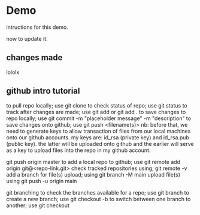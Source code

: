 # Demo

intructions for this demo.

now to update it.

## changes made

lololx


## github intro tutorial

to pull repo locally; use git clone
to check status of repo; use git status
to track after changes are made; use git add <filename> or git add .
to save changes to repo locally; use git commit -m "placeholder message" -m "description"
to save changes onto github; use git push <filename(s)>
nb: before that, we need to generate keys to allow transaction of files from our local machines onto our github accounts.
my keys are: id_rsa (private key) and id_rsa.pub (public key). the latter will be uploaded onto github and the earlier will serve as a key to upload files into the repo in my github account.

git push origin master
to add a local repo to github; use git remote add origin git@<repo-link.git>
check tracked repositories using; git remote -v
add a branch for file(s) upload; using git branch -M main
upload file(s) using git push -u origin main

git branching
to check the branches available for a repo; use git branch
to create a new branch; use git checkout -b <branch-name>
to switch between one branch to another; use git checkout <branch-name>
